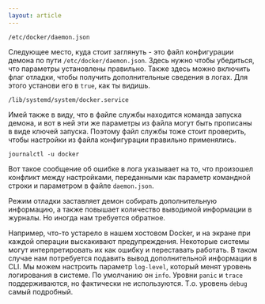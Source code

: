 ```yaml
---
layout: article
---
```

```
/etc/docker/daemon.json
```

Следующее место, куда стоит заглянуть - это файл конфигурации демона по пути `/etc/docker/daemon.json`. Здесь нужно чтобы убедиться, что параметры установлены правильно. Также здесь можно включить флаг отладки, чтобы получить дополнительные сведения в логах. Для этого установи его в `true`, как ты видишь.

```
/lib/systemd/system/docker.service
```

Имей также в виду, что в файле службы находится команда запуска демона, и вот в ней эти же параметры из файла могут быть прописаны в виде ключей запуска. Поэтому файл службы тоже стоит проверить, чтобы настройки из файла конфигурации правильно применялись. 

```
journalctl -u docker
```

Вот такое сообщение об ошибке в лога указывает на то, что произошел конфликт между настройками, переданными как параметр командной строки и параметром в файле `daemon.json`.

Режим отладки заставляет демон собирать дополнительную информацию, а также повышает количество выводимой информации в журналы. Но иногда нам требуется обратное. 

Например, что-то устарело в нашем хостовом Docker, и на экране при каждой операции выскакивают предупреждения. Некоторые системы могут интерпретировать их как ошибку и переставать работать. В таком случае нам потребуется подавить вывод дополнительной информации в CLI. Мы можем настроить параметр `log-level`, который менят уровень логирования в системе. По умолчанию он `info`. Уровни `panic` и `trace` поддерживаются, но фактически не используются. Т.о. уровень `debug` самый подробный.
